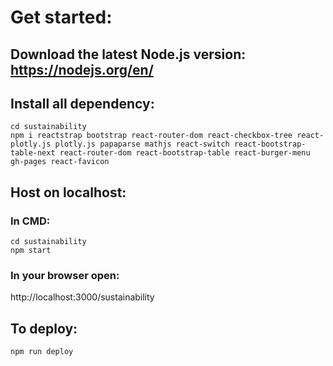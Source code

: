 # Get started:

## Download the latest Node.js version: https://nodejs.org/en/

## Install all dependency:
``` shell
cd sustainability
npm i reactstrap bootstrap react-router-dom react-checkbox-tree react-plotly.js plotly.js papaparse mathjs react-switch react-bootstrap-table-next react-router-dom react-bootstrap-table react-burger-menu gh-pages react-favicon
```


## Host on localhost:
### In CMD:
``` shell
cd sustainability
npm start
```
### In your browser open: 
http://localhost:3000/sustainability


## To deploy:
``` shell
npm run deploy
```
